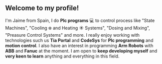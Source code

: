 ## Welcome to my profile!

I'm Jaime from Spain, I do **Plc programs** 💻 to control process like "State Machines", "Cooling ❄️ and Heating ☀️ Systems", "Dosing and Mixing", "Preasure Control Systems" and more. I really enjoy working with technologies such us **Tia Portal** and **CodeSys** for **Plc programming** and **motion control**. I also have an interest in programming **Arm Robots** with **ABB** and **Fanuc** at the moment. I am open to **keep developing myself** and **very keen to learn** anything and everything in this field.
